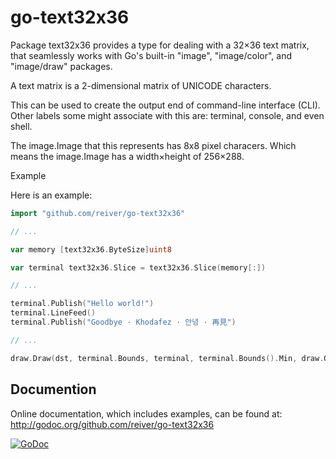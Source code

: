 # go-text32x36

Package text32x36 provides a type for dealing with a 32×36 text matrix,
that seamlessly works with Go's built-in "image", "image/color", and "image/draw" packages.

A text matrix is a 2-dimensional matrix of UNICODE characters.

This can be used to create the output end of command-line interface (CLI).
Other labels some might associate with this are: terminal, console, and even shell.

The image.Image that this represents has 8x8 pixel characers.
Which means the image.Image has a width×height of 256×288.

Example

Here is an example:
```go
import "github.com/reiver/go-text32x36"

// ...

var memory [text32x36.ByteSize]uint8

var terminal text32x36.Slice = text32x36.Slice(memory[:])

// ...

terminal.Publish("Hello world!")
terminal.LineFeed()
terminal.Publish("Goodbye · Khodafez · 안녕 · 再見")

// ...

draw.Draw(dst, terminal.Bounds, terminal, terminal.Bounds().Min, draw.Over)
```

## Documention

Online documentation, which includes examples, can be found at: http://godoc.org/github.com/reiver/go-text32x36

[![GoDoc](https://godoc.org/github.com/reiver/go-text32x36?status.svg)](https://godoc.org/github.com/reiver/go-text32x36)
